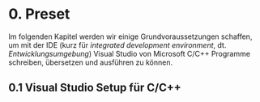 # 0. Preset

Im folgenden Kapitel werden wir einige Grundvoraussetzungen schaffen, um mit der IDE (kurz für *integrated development environment*, dt. *Entwicklungsumgebung*) Visual Studio von Microsoft C/C++ Programme schreiben, übersetzen und ausführen zu können.

## 0.1 Visual Studio Setup für C/C++
